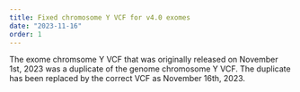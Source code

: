```yaml
---
title: Fixed chromosome Y VCF for v4.0 exomes
date: "2023-11-16"
order: 1
---
```


The exome chromsome Y VCF that was originally released on November 1st, 2023 was a duplicate of the genome chromosome Y VCF. The duplicate has been replaced by the correct VCF as November 16th, 2023. 

<!-- end_excerpt -->
